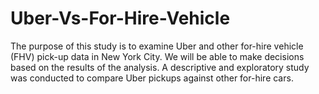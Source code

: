 # Uber-Vs-For-Hire-Vehicle
 The purpose of this study is to examine Uber and other for-hire vehicle (FHV) pick-up data in New York City. We will be able to make decisions based on the results of the analysis. A descriptive and exploratory study was conducted to compare Uber pickups against other for-hire cars.
